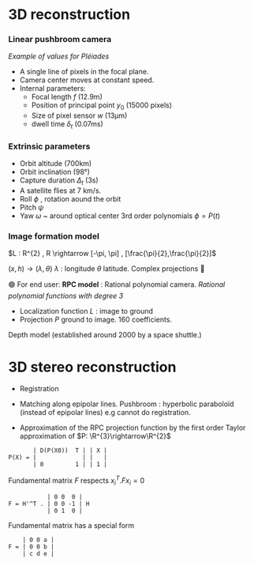 # 3D reconstruction
### Linear pushbroom camera
*Example of values for Pléiades*
- A single line of pixels in the focal plane.
- Camera center moves at constant speed.
- Internal parameters:
  - Focal length $f$ (12.9m)
  - Position of principal point $y_0$ (15000 pixels)
  - Size of pixel sensor $w$ (13µm)
  - dwell time $\delta_{t}$ (0.07ms)


### Extrinsic parameters

- Orbit altitude (700km)
- Orbit inclination (98°)
- Capture duration $\Delta_{t}$ (3s)
- A satellite flies at 7 km/s.
- Roll $\phi$ , rotation aound the orbit
- Pitch $\psi$
- Yaw $\omega$ ~ around optical center
3rd order polynomials $\phi = P(t)$


### Image formation model
$L : R^{2} , R \rightarrow [-\pi, \pi] , [\frac{\pi}{2},\frac{\pi}{2}]$

$(x, h) \rightarrow (\lambda, \theta)$
$\lambda$ : longitude
$\theta$ latitude.
Complex projections :facepalm:

:green_circle: For end user: **RPC model** : Rational polynomial camera. *Rational polynomial functions with degree 3*



- Localization function $L$ : image to ground
- Projection $P$ ground to image.
160 coefficients.

Depth model (established around 2000 by a space shuttle.)



# 3D stereo reconstruction
- Registration
- Matching along epipolar lines.
Pushbroom : hyperbolic paraboloïd (instead of epipolar lines) e.g cannot do registration.

- Approximation of the RPC projection function by the first order Taylor approximation of $P: \R^{3}\rightarrow\R^{2}$
```
       | D(P(X0))  T | | X |
P(X) = |             | |   |
       | 0         1 | | 1 |
```


Fundamental matrix $F$ respects $x_{i}^T .F x_{i} = 0$ 

``` 
           | 0 0  0 |
F = H'^T . | 0 0 -1 | H
           | 0 1  0 |
```


Fundamental matrix has a special form

``` 
    | 0 0 a |
F = | 0 0 b |
    | c d e |
```